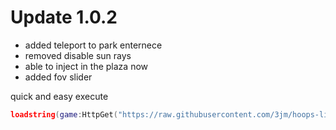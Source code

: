 # Update 1.0.2

- added teleport to park enternece
- removed disable sun rays
- able to inject in the plaza now
- added fov slider


quick and easy execute

```lua
loadstring(game:HttpGet("https://raw.githubusercontent.com/3jm/hoops-life-skru-script/main/skru.lua"))()
```
